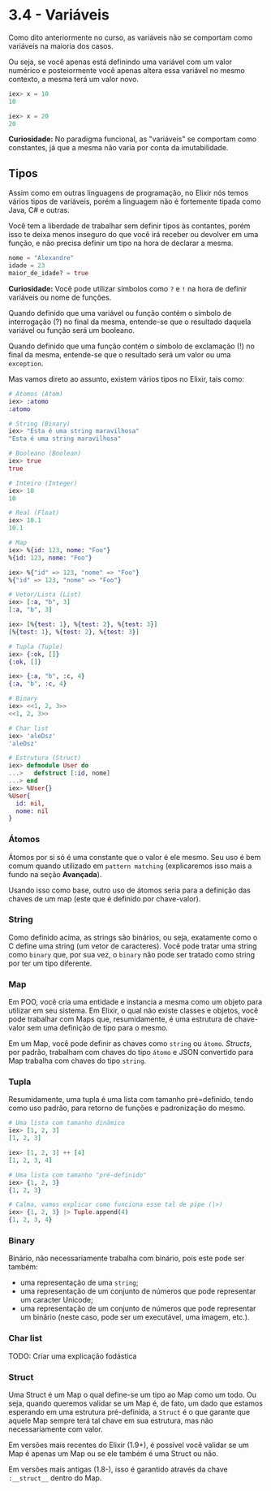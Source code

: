 # 3.4 - Variáveis

Como dito anteriormente no curso, as variáveis não se comportam como variáveis na maioria dos casos.

Ou seja, se você apenas está definindo uma variável com um valor numérico e posteiormente você apenas altera essa variável no mesmo contexto, a mesma terá um valor novo.

```elixir
iex> x = 10
10

iex> x = 20
20
```

**Curiosidade:** No paradigma funcional, as "variáveis" se comportam como constantes, já que a mesma não varia por conta da imutabilidade.

## Tipos

Assim como em outras linguagens de programação, no Elixir nós temos vários tipos de variáveis, porém a linguagem não é fortemente tipada como Java, C# e outras.

Você tem a liberdade de trabalhar sem definir tipos às contantes, porém isso te deixa menos inseguro do que você irá receber ou devolver em uma função, e não precisa definir um tipo na hora de declarar a mesma.

```elixir
nome = "Alexandre"
idade = 23
maior_de_idade? = true
```

**Curiosidade:** Você pode utilizar símbolos como `?` e `!` na hora de definir variáveis ou nome de funções.

Quando definido que uma variável ou função contém o símbolo de interrogação (?) no final da mesma, entende-se que o resultado daquela variável ou função será um booleano.

Quando definido que uma função contém o símbolo de exclamação (!) no final da mesma, entende-se que o resultado será um valor ou uma `exception`.

Mas vamos direto ao assunto, existem vários tipos no Elixir, tais como:

```elixir
# Átomos (Atom)
iex> :atomo
:atomo

# String (Binary)
iex> "Esta é uma string maravilhosa"
"Esta é uma string maravilhosa"

# Booleano (Boolean)
iex> true
true

# Inteiro (Integer)
iex> 10
10

# Real (Float)
iex> 10.1
10.1

# Map
iex> %{id: 123, nome: "Foo"}
%{id: 123, nome: "Foo"}

iex> %{"id" => 123, "nome" => "Foo"}
%{"id" => 123, "nome" => "Foo"}

# Vetor/Lista (List)
iex> [:a, "b", 3]
[:a, "b", 3]

iex> [%{test: 1}, %{test: 2}, %{test: 3}]
[%{test: 1}, %{test: 2}, %{test: 3}]

# Tupla (Tuple)
iex> {:ok, []}
{:ok, []}

iex> {:a, "b", :c, 4}
{:a, "b", :c, 4}

# Binary
iex> <<1, 2, 3>>
<<1, 2, 3>>

# Char list
iex> 'aleDsz'
'aleDsz'

# Estrutura (Struct)
iex> defmodule User do
...>   defstruct [:id, nome]
...> end
iex> %User{}
%User{
  id: nil,
  nome: nil
}
```

### Átomos

Átomos por si só é uma constante que o valor é ele mesmo. Seu uso é bem comum quando utilizado em `pattern matching` (explicaremos isso mais a fundo na seção **Avançada**).

Usando isso como base, outro uso de átomos seria para a definição das chaves de um map (este que é definido por chave-valor).

### String

Como definido acima, as strings são binários, ou seja, exatamente como o C define uma string (um vetor de caracteres). Você pode tratar uma string como `binary` que, por sua vez, o `binary` não pode ser tratado como string por ter um tipo diferente.

### Map

Em POO, você cria uma entidade e instancia a mesma como um objeto para utilizar em seu sistema. Em Elixir, o qual não existe classes e objetos, você pode trabalhar com Maps que, resumidamente, é uma estrutura de chave-valor sem uma definição de tipo para o mesmo.

Em um Map, você pode definir as chaves como `string` ou `átomo`. _Structs_, por padrão, trabalham com chaves do tipo `átomo` e JSON convertido para Map trabalha com chaves do tipo `string`.

### Tupla

Resumidamente, uma tupla é uma lista com tamanho pré=definido, tendo como uso padrão, para retorno de funções e padronização do mesmo.

```elixir
# Uma lista com tamanho dinâmico
iex> [1, 2, 3]
[1, 2, 3]

iex> [1, 2, 3] ++ [4]
[1, 2, 3, 4]

# Uma lista com tamanho "pré-definido"
iex> {1, 2, 3}
{1, 2, 3}

# Calma, vamos explicar como funciona esse tal de pipe (|>)
iex> {1, 2, 3} |> Tuple.append(4)
{1, 2, 3, 4}
```

### Binary

Binário, não necessariamente trabalha com binário, pois este pode ser também:

 - uma representação de uma `string`;
 - uma representação de um conjunto de números que pode representar um caracter Unicode;
 - uma representação de um conjunto de números que pode representar um binário (neste caso, pode ser um executável, uma imagem, etc.).

### Char list

TODO: Criar uma explicação fodástica

### Struct

Uma Struct é um Map o qual define-se um tipo ao Map como um todo. Ou seja, quando queremos validar se um Map é, de fato, um dado que estamos esperando em uma estrutura pré-definida, a `Struct` é o que garante que aquele Map sempre terá tal chave em sua estrutura, mas não necessariamente com valor.

Em versões mais recentes do Elixir (1.9+), é possível você validar se um Map é apenas um Map ou se ele também é uma Struct ou não.

Em versões mais antigas (1.8-), isso é garantido através da chave `:__struct__` dentro do Map.